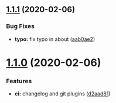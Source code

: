 ## [1.1.1](https://github.com/darkphnx/darkphnx.github.io/compare/v1.1.0...v1.1.1) (2020-02-06)


### Bug Fixes

* **typo:** fix typo in about ([aab0ae2](https://github.com/darkphnx/darkphnx.github.io/commit/aab0ae22c40e1fd20137bb8f5bdc1685d291668f))

# [1.1.0](https://github.com/darkphnx/darkphnx.github.io/compare/v1.0.0...v1.1.0) (2020-02-06)


### Features

* **ci:** changelog and git plugins ([d2aad81](https://github.com/darkphnx/darkphnx.github.io/commit/d2aad8171a555ff0a854d702deabfe7c92529eaa))
